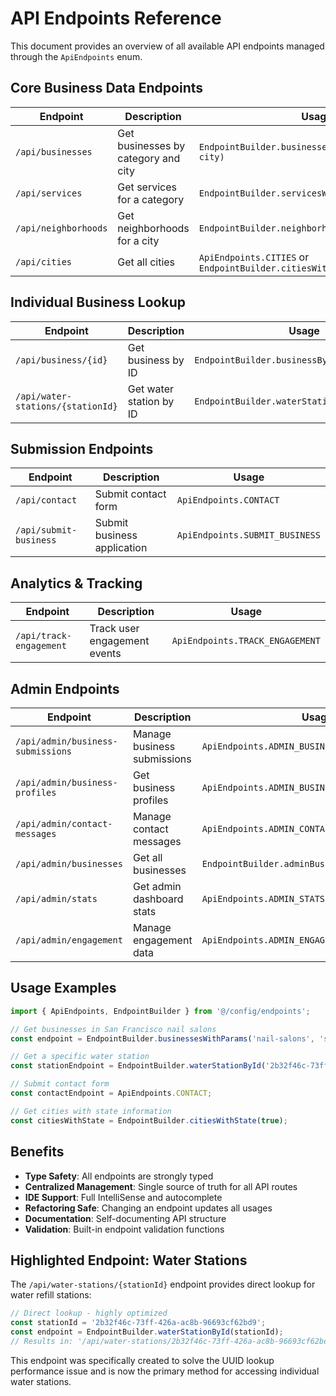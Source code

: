 # API Endpoints Reference

This document provides an overview of all available API endpoints managed through the `ApiEndpoints` enum.

## Core Business Data Endpoints

| Endpoint | Description | Usage |
|----------|-------------|-------|
| `/api/businesses` | Get businesses by category and city | `EndpointBuilder.businessesWithParams(category, city)` |
| `/api/services` | Get services for a category | `EndpointBuilder.servicesWithCategory(category)` |
| `/api/neighborhoods` | Get neighborhoods for a city | `EndpointBuilder.neighborhoodsWithCity(city)` |
| `/api/cities` | Get all cities | `ApiEndpoints.CITIES` or `EndpointBuilder.citiesWithState(true)` |

## Individual Business Lookup

| Endpoint | Description | Usage |
|----------|-------------|-------|
| `/api/business/{id}` | Get business by ID | `EndpointBuilder.businessById(id)` |
| `/api/water-stations/{stationId}` | Get water station by ID | `EndpointBuilder.waterStationById(stationId)` |

## Submission Endpoints

| Endpoint | Description | Usage |
|----------|-------------|-------|
| `/api/contact` | Submit contact form | `ApiEndpoints.CONTACT` |
| `/api/submit-business` | Submit business application | `ApiEndpoints.SUBMIT_BUSINESS` |

## Analytics & Tracking

| Endpoint | Description | Usage |
|----------|-------------|-------|
| `/api/track-engagement` | Track user engagement events | `ApiEndpoints.TRACK_ENGAGEMENT` |

## Admin Endpoints

| Endpoint | Description | Usage |
|----------|-------------|-------|
| `/api/admin/business-submissions` | Manage business submissions | `ApiEndpoints.ADMIN_BUSINESS_SUBMISSIONS` |
| `/api/admin/business-profiles` | Get business profiles | `ApiEndpoints.ADMIN_BUSINESS_PROFILES` |
| `/api/admin/contact-messages` | Manage contact messages | `ApiEndpoints.ADMIN_CONTACT_MESSAGES` |
| `/api/admin/businesses` | Get all businesses | `EndpointBuilder.adminBusinessesWithType(type)` |
| `/api/admin/stats` | Get admin dashboard stats | `ApiEndpoints.ADMIN_STATS` |
| `/api/admin/engagement` | Manage engagement data | `ApiEndpoints.ADMIN_ENGAGEMENT` |

## Usage Examples

```typescript
import { ApiEndpoints, EndpointBuilder } from '@/config/endpoints';

// Get businesses in San Francisco nail salons
const endpoint = EndpointBuilder.businessesWithParams('nail-salons', 'san-francisco');

// Get a specific water station
const stationEndpoint = EndpointBuilder.waterStationById('2b32f46c-73ff-426a-ac8b-96693cf62bd9');

// Submit contact form
const contactEndpoint = ApiEndpoints.CONTACT;

// Get cities with state information
const citiesWithState = EndpointBuilder.citiesWithState(true);
```

## Benefits

- **Type Safety**: All endpoints are strongly typed
- **Centralized Management**: Single source of truth for all API routes
- **IDE Support**: Full IntelliSense and autocomplete
- **Refactoring Safe**: Changing an endpoint updates all usages
- **Documentation**: Self-documenting API structure
- **Validation**: Built-in endpoint validation functions

## Highlighted Endpoint: Water Stations

The `/api/water-stations/{stationId}` endpoint provides direct lookup for water refill stations:

```typescript
// Direct lookup - highly optimized
const stationId = '2b32f46c-73ff-426a-ac8b-96693cf62bd9';
const endpoint = EndpointBuilder.waterStationById(stationId);
// Results in: '/api/water-stations/2b32f46c-73ff-426a-ac8b-96693cf62bd9'
```

This endpoint was specifically created to solve the UUID lookup performance issue and is now the primary method for accessing individual water stations.
